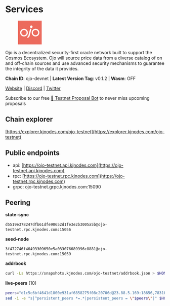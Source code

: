 # Services

<figure><img src="https://raw.githubusercontent.com/kj89/cosmos-images/main/logos/ojo.png" alt=""><figcaption></figcaption></figure>

Ojo is a decentralized security-first oracle network built  to support the Cosmos Ecosystem. Ojo will source price data  from a diverse catalog of on and off-chain sources and use  advanced security mechanisms to guarantee the integrity of the data it provides.

**Chain ID**: ojo-devnet | **Latest Version Tag**: v0.1.2 | **Wasm**: OFF

[Website](https://ojo.network) | [Discord](https://discord.gg/fd8Yrex8nC) | [Twitter](https://twitter.com/ojo_network)



Subscribe to our free [🤖 Testnet Proposal Bot](https://t.me/kjnodes_testnet_proposal_bot) to never miss upcoming proposals


## Chain explorer
[https://explorer.kjnodes.com/ojo-testnet](https://explorer.kjnodes.com/ojo-testnet)

## Public endpoints

* api: [https://ojo-testnet.api.kjnodes.com](https://ojo-testnet.api.kjnodes.com)
* rpc: [https://ojo-testnet.rpc.kjnodes.com](https://ojo-testnet.rpc.kjnodes.com)
* grpc: ojo-testnet.grpc.kjnodes.com:15090

## Peering

**state-sync**

```text
d5519e378247dfb61dfe90652d1fe3e2b3005a5b@ojo-testnet.rpc.kjnodes.com:15056
```

**seed-node**

```text
3f472746f46493309650e5a033076689996c8881@ojo-testnet.rpc.kjnodes.com:15059
```

**addrbook**
```bash
curl -Ls https://snapshots.kjnodes.com/ojo-testnet/addrbook.json > $HOME/.ojo/config/addrbook.json
```

**live-peers** (10)
```bash
peers="d1c5c6bf4641d1800e931af6858275f08c20706d@23.88.5.169:18656,7831b3b3d625757c749d17569c6730f6589d35fe@65.109.48.181:29656,d5519e378247dfb61dfe90652d1fe3e2b3005a5b@65.109.68.190:15056,622e5b7bc26be4edc4a9112ed0c5c8b00aa72721@185.246.84.196:26656,0a54815282d06cd10ce30b5ba3f9721c6ca1b600@135.181.33.42:50656,4640b6c775c05b6146a708a3b5ec2241c1688588@161.97.147.255:50656,91eba8f362b6c41d324ff26f316ce0b50d22b955@213.136.84.176:10656,66b140833cba7cadd92d544088d735e219adbf01@65.108.226.183:21656,030c769628e3e56928f8fd143ce9bd9ce53dba34@31.220.85.212:46656,ed12aee3273baaaf01e357574c1692f12776446d@65.109.117.165:50656"
sed -i -e "s|^persistent_peers *=.*|persistent_peers = \"$peers\"|" $HOME/.ojo/config/config.toml
```
